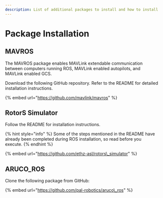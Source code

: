 ```yaml
---
description: List of additional packages to install and how to install them.
---
```


# Package Installation

## MAVROS

The MAVROS package enables MAVLink extendable communication between computers running ROS, MAVLink enabled autopilots, and MAVLink enabled GCS.

Download the following GitHub repository. Refer to the README for detailed installation instructions.

{% embed url="https://github.com/mavlink/mavros" %}

## RotorS Simulator

Follow the README for installation instructions.

{% hint style="info" %}
Some of the steps mentioned in the README have already been completed during ROS installation, so read before you execute.
{% endhint %}

{% embed url="https://github.com/ethz-asl/rotors\_simulator" %}

## ARUCO\_ROS

Clone the following package from GitHub:

{% embed url="https://github.com/pal-robotics/aruco\_ros" %}

